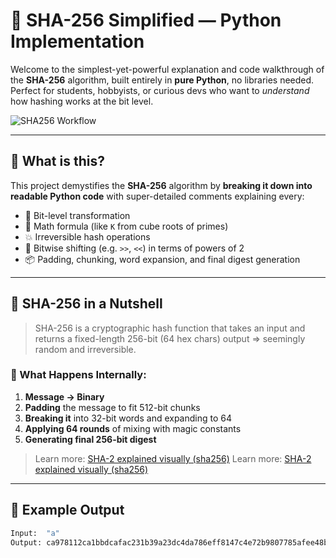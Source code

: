 # 🔐 SHA-256 Simplified — Python Implementation

Welcome to the simplest-yet-powerful explanation and code walkthrough of the **SHA-256** algorithm, built entirely in **pure Python**, no libraries needed. Perfect for students, hobbyists, or curious devs who want to *understand* how hashing works at the bit level.

![SHA256 Workflow](https://upload.wikimedia.org/wikipedia/commons/thumb/8/80/SHA-2_compression_function.svg/1024px-SHA-2_compression_function.svg.png)

---

## 🚀 What is this?

This project demystifies the **SHA-256** algorithm by **breaking it down into readable Python code** with super-detailed comments explaining every:

- 🔢 Bit-level transformation  
- 🧮 Math formula (like `K` from cube roots of primes)  
- 💥 Irreversible hash operations  
- 🔁 Bitwise shifting (e.g. `>>`, `<<`) in terms of powers of 2  
- 📦 Padding, chunking, word expansion, and final digest generation  

---

## 🧠 SHA-256 in a Nutshell

> SHA-256 is a cryptographic hash function that takes an input and returns a fixed-length 256-bit (64 hex chars) output => seemingly random and irreversible.

### 🔄 What Happens Internally:

1. **Message → Binary**  
2. **Padding** the message to fit 512-bit chunks  
3. **Breaking it** into 32-bit words and expanding to 64  
4. **Applying 64 rounds** of mixing with magic constants  
5. **Generating final 256-bit digest**  

> Learn more: [SHA-2 explained visually (sha256)](https://en.wikipedia.org/wiki/SHA-2)
> Learn more: [SHA-2 explained visually (sha256)](https://nvlpubs.nist.gov/nistpubs/FIPS/NIST.FIPS.180-4.pdf)

---

## 🧪 Example Output

```bash
Input:  "a"
Output: ca978112ca1bbdcafac231b39a23dc4da786eff8147c4e72b9807785afee48bb
